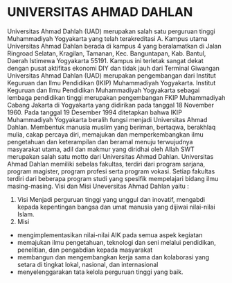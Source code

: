 # UNIVERSITAS AHMAD DAHLAN

Universitas Ahmad Dahlah (UAD) merupakan salah satu perguruan tinggi Muhammadiyah Yogyakarta yang telah terakreditasi A. Kampus utama Universitas Ahmad Dahlan berada di kampus 4 yang beralamatkan di Jalan Ringroad Selatan, Kragilan, Tamanan, Kec. Banguntapan, Kab. Bantul, Daerah Istimewa Yogyakarta 55191.  Kampus ini terletak sangat dekat dengan pusat aktifitas ekonomi DIY dan tidak jauh dari Terminal Giwangan
Universitas Ahmad Dahlan (UAD) merupakan pengembangan dari Institut Keguruan dan llmu Pendidikan (IKIP) Muhammadiyah Yogyakarta. Institut Keguruan dan llmu Pendidikan Muhammadiyah Yogyakarta sebagai lembaga pendidikan tinggi merupakan pengembangan FKIP Muhammadiyah Cabang Jakarta di Yogyakarta yang didirikan pada tanggal 18 November 1960. Pada tanggal 19 Desember 1994 ditetapkan bahwa IKIP Muhammadiyah Yogyakarta beralih fungsi menjadi Universitas Ahmad Dahlan.
Membentuk manusia muslim yang beriman, bertaqwa, berakhlaq mulia, cakap percaya diri, memajukan dan memperkembangkan ilmu pengetahuan dan keterampilan dan beramal menuju terwujudnya masyarakat utama, adil dan makmur yang diridhai oleh Allah SWT merupakan salah satu motto dari Universitas Ahmad Dahlan.
Universitas Ahmad Dahlan memiliki sebelas fakultas, terdiri dari program sarjana, program magister, program profesi serta program vokasi. Setiap fakultas terdiri dari beberapa program studi yang spesifik mempelajari bidang ilmu masing-masing.
Visi dan Misi Uneversitas Ahmad Dahlan yaitu :
1.	Visi 
Menjadi perguruan tinggi yang unggul dan inovatif, mengabdi kepada kepentingan bangsa dan umat manusia yang dijiwai nilai-nilai Islam.
2.	Misi
- 	mengimplementasikan nilai-nilai AIK pada semua aspek kegiatan
-	memajukan ilmu pengetahuan, teknologi dan seni melalui pendidikan, penelitian, dan pengabdian kepada masyarakat
-	membangun dan mengembangkan kerja sama dan kolaborasi yang setara di tingkat lokal, nasional, dan internasional
-	menyelenggarakan tata kelola perguruan tinggi yang baik.